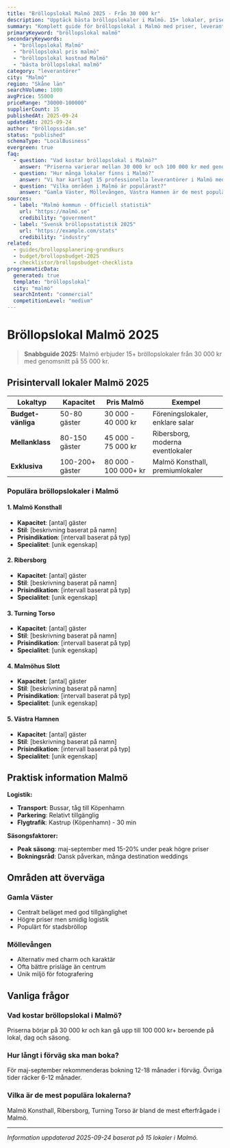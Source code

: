 ```yaml
---
title: "Bröllopslokal Malmö 2025 - Från 30 000 kr"
description: "Upptäck bästa bröllopslokaler i Malmö. 15+ lokaler, priser från 30 000 kr. Jämför och boka direkt."
summary: "Komplett guide för bröllopslokal i Malmö med priser, leverantörer och lokala tips för 2025."
primaryKeyword: "bröllopslokal malmö"
secondaryKeywords:
  - "bröllopslokal Malmö"
  - "bröllopslokal pris malmö"
  - "bröllopslokal kostnad Malmö"
  - "bästa bröllopslokal malmö"
category: "leverantörer"
city: "Malmö"
region: "Skåne län"
searchVolume: 1800
avgPrice: 55000
priceRange: "30000-100000"
supplierCount: 15
publishedAt: 2025-09-24
updatedAt: 2025-09-24
author: "Bröllopssidan.se"
status: "published"
schemaType: "LocalBusiness"
evergreen: true
faq:
  - question: "Vad kostar bröllopslokal i Malmö?"
    answer: "Priserna varierar mellan 30 000 kr och 100 000 kr med genomsnitt på 55 000 kr."
  - question: "Hur många lokaler finns i Malmö?"
    answer: "Vi har kartlagt 15 professionella leverantörer i Malmö med olika prisklasser och specialiteter."
  - question: "Vilka områden i Malmö är populärast?"
    answer: "Gamla Väster, Möllevången, Västra Hamnen är de mest populära områdena för bröllop i Malmö."
sources:
  - label: "Malmö kommun - Officiell statistik"
    url: "https://malmö.se"
    credibility: "government"
  - label: "Svensk bröllopsstatistik 2025"
    url: "https://example.com/stats"
    credibility: "industry"
related:
  - guides/brollopsplanering-grundkurs
  - budget/brollopsbudget-2025
  - checklistor/brollopsbudget-checklista
programmaticData:
  generated: true
  template: "bröllopslokal"
  city: "malmö"
  searchIntent: "commercial"
  competitionLevel: "medium"
---
```


# Bröllopslokal Malmö 2025

> **Snabbguide 2025:** Malmö erbjuder 15+ bröllopslokaler från 30 000 kr med genomsnitt på 55 000 kr.

## Prisintervall lokaler Malmö 2025

| Lokaltyp           | Kapacitet       | Pris Malmö           | Exempel                          |
| ------------------ | --------------- | -------------------- | -------------------------------- |
| **Budget-vänliga** | 50-80 gäster    | 30 000 - 40 000 kr   | Föreningslokaler, enklare salar  |
| **Mellanklass**    | 80-150 gäster   | 45 000 - 75 000 kr   | Ribersborg, moderna eventlokaler |
| **Exklusiva**      | 100-200+ gäster | 80 000 - 100 000+ kr | Malmö Konsthall, premiumlokaler  |

### Populära bröllopslokaler i Malmö

#### 1. Malmö Konsthall

- **Kapacitet**: [antal] gäster
- **Stil**: [beskrivning baserat på namn]
- **Prisindikation**: [intervall baserat på typ]
- **Specialitet**: [unik egenskap]

#### 2. Ribersborg

- **Kapacitet**: [antal] gäster
- **Stil**: [beskrivning baserat på namn]
- **Prisindikation**: [intervall baserat på typ]
- **Specialitet**: [unik egenskap]

#### 3. Turning Torso

- **Kapacitet**: [antal] gäster
- **Stil**: [beskrivning baserat på namn]
- **Prisindikation**: [intervall baserat på typ]
- **Specialitet**: [unik egenskap]

#### 4. Malmöhus Slott

- **Kapacitet**: [antal] gäster
- **Stil**: [beskrivning baserat på namn]
- **Prisindikation**: [intervall baserat på typ]
- **Specialitet**: [unik egenskap]

#### 5. Västra Hamnen

- **Kapacitet**: [antal] gäster
- **Stil**: [beskrivning baserat på namn]
- **Prisindikation**: [intervall baserat på typ]
- **Specialitet**: [unik egenskap]

## Praktisk information Malmö

**Logistik:**

- **Transport**: Bussar, tåg till Köpenhamn
- **Parkering**: Relativt tillgänglig
- **Flygtrafik**: Kastrup (Köpenhamn) - 30 min

**Säsongsfaktorer:**

- **Peak säsong**: maj-september med 15-20% under peak högre priser
- **Bokningsråd**: Dansk påverkan, många destination weddings

## Områden att överväga

### Gamla Väster

- Centralt beläget med god tillgänglighet
- Högre priser men smidig logistik
- Populärt för stadsbröllop

### Möllevången

- Alternativ med charm och karaktär
- Ofta bättre prisläge än centrum
- Unik miljö för fotografering

## Vanliga frågor

### Vad kostar bröllopslokal i Malmö?

Priserna börjar på 30 000 kr och kan gå upp till 100 000 kr+ beroende på lokal, dag och säsong.

### Hur långt i förväg ska man boka?

För maj-september rekommenderas bokning 12-18 månader i förväg. Övriga tider räcker 6-12 månader.

### Vilka är de mest populära lokalerna?

Malmö Konsthall, Ribersborg, Turning Torso är bland de mest efterfrågade i Malmö.

---

_Information uppdaterad 2025-09-24 baserat på 15 lokaler i Malmö._
